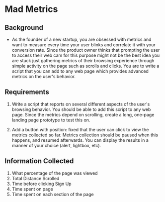 Mad Metrics
===========
Background
-----------
* As the founder of a new startup, you are obsessed with metrics and want to measure every time your user blinks and correlate it with your conversion rate. Since the product owner thinks that prompting the user to access their web cam for this purpose might not be the best idea you are stuck just gathering metrics of their browsing experience through simple activity on the page such as scrolls and clicks. You are to write a script that you can add to any web page which provides advanced metrics on the user's behavior.

Requirements
------------
1. Write a script that reports on several different aspects of the user's browsing behavior. You should be able to add this script to any web page. Since the metrics depend on scrolling, create a long, one-page landing page prototype to test this on.

1. Add a button with position: fixed that the user can click to view the metrics collected so far. Metrics collection should be paused when this happens, and resumed afterwards. You can display the results in a manner of your choice (alert, lightbox, etc).

Information Collected
---------------------
1. What percentage of the page was viewed
1. Total Distance Scrolled
1. Time before clicking Sign Up
1. Time spent on page
1. Time spent on each section of the page

